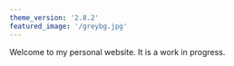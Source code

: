 ```yaml
---
theme_version: '2.8.2'
featured_image: '/greybg.jpg'
---
```

Welcome to my personal website. It is a work in progress.
